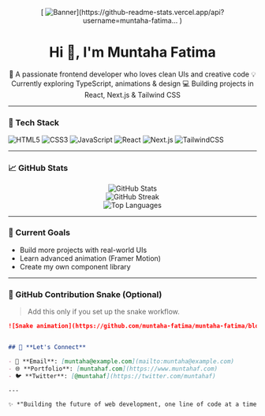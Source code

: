 
<!-- Banner -->
<p align="center">
 [ <img src="A_GitHub_muntaha_fatima_in_digital_2D_graphic_desi.png" alt="Banner" />](https://github-readme-stats.vercel.app/api?username=muntaha-fatima...
)
</p>

<h1 align="center">Hi 👋, I'm Muntaha Fatima</h1>

<p align="center">
🌸 A passionate frontend developer who loves clean UIs and creative code  
💡 Currently exploring TypeScript, animations & design  
💻 Building projects in React, Next.js & Tailwind CSS  
</p>

---

### 🚀 Tech Stack

![HTML5](https://img.shields.io/badge/HTML5-E34F26?style=for-the-badge&logo=html5&logoColor=white)
![CSS3](https://img.shields.io/badge/CSS3-1572B6?style=for-the-badge&logo=css3&logoColor=white)
![JavaScript](https://img.shields.io/badge/JavaScript-F7DF1E?style=for-the-badge&logo=javascript&logoColor=black)
![React](https://img.shields.io/badge/React-20232A?style=for-the-badge&logo=react&logoColor=61DAFB)
![Next.js](https://img.shields.io/badge/Next.js-black?style=for-the-badge&logo=next.js&logoColor=white)
![TailwindCSS](https://img.shields.io/badge/Tailwind_CSS-38B2AC?style=for-the-badge&logo=tailwind-css&logoColor=white)

---

### 📈 GitHub Stats

<p align="center">
  <img src="https://github-readme-stats.vercel.app/api?username=muntaha-fatima&show_icons=true&theme=radical" alt="GitHub Stats" />
  <br/>
  <img src="https://github-readme-streak-stats.herokuapp.com/?user=muntaha-fatima&theme=radical" alt="GitHub Streak" />
  <br/>
  <img src="https://github-readme-stats.vercel.app/api/top-langs/?username=muntaha-fatima&layout=compact&theme=radical" alt="Top Languages" />
</p>

---

### 🎯 Current Goals

- Build more projects with real-world UIs
- Learn advanced animation (Framer Motion)
- Create my own component library

---

### 🐍 GitHub Contribution Snake (Optional)

> Add this only if you set up the snake workflow.

```markdown
![Snake animation](https://github.com/muntaha-fatima/muntaha-fatima/blob/output/github-contribution-grid-snake.svg)


## 🔗 **Let's Connect**

- 📧 **Email**: [muntaha@example.com](mailto:muntaha@example.com)  
- 🌐 **Portfolio**: [muntahaf.com](https://www.muntahaf.com)  
- 🐦 **Twitter**: [@muntahaf](https://twitter.com/muntahaf)

---

✨ *"Building the future of web development, one line of code at a time."*
